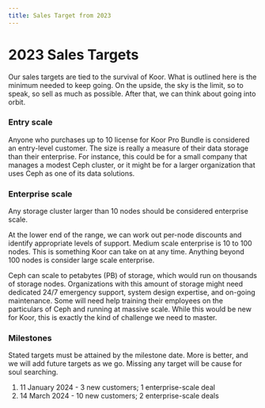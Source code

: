 ```yaml
---
title: Sales Target from 2023
---
```


# 2023 Sales Targets

Our sales targets are tied to the survival of Koor. What is outlined here is the minimum needed to keep going. On the upside, the sky is the limit, so to speak, so sell as much as possible. After that, we can think about going into orbit.

### Entry scale

Anyone who purchases up to 10 license for Koor Pro Bundle is considered an entry-level customer. The size is really a measure of their data storage than their enterprise. For instance, this could be for a small company that manages a modest Ceph cluster, or it might be for a larger organization that uses Ceph as one of its data solutions.

### Enterprise scale

Any storage cluster larger than 10 nodes should be considered enterprise scale.

At the lower end of the range, we can work out per-node discounts and identify appropriate levels of support. Medium scale enterprise is 10 to 100 nodes. This is something Koor can take on at any time. Anything beyond 100 nodes is consider large scale enterprise.

Ceph can scale to petabytes (PB) of storage, which would run on thousands of storage nodes. Organizations with this amount of storage might need dedicated 24/7 emergency support, system design expertise, and on-going maintenance. Some will need help training their employees on the particulars of Ceph and running at massive scale. While this would be new for Koor, this is exactly the kind of challenge we need to master.

### Milestones

Stated targets must be attained by the milestone date. More is better, and we will add future targets as we go. Missing any target will be cause for soul searching.

1. 11 January 2024 - 3 new customers; 1 enterprise-scale deal
2. 14 March 2024 - 10 new customers; 2 enterprise-scale deals
